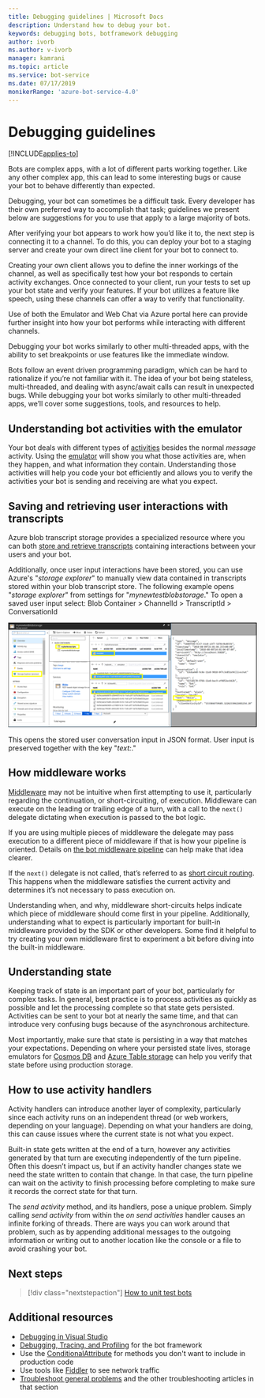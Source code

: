 ```yaml
---
title: Debugging guidelines | Microsoft Docs
description: Understand how to debug your bot.
keywords: debugging bots, botframework debugging
author: ivorb
ms.author: v-ivorb
manager: kamrani
ms.topic: article
ms.service: bot-service
ms.date: 07/17/2019
monikerRange: 'azure-bot-service-4.0'
---
```


# Debugging guidelines

[!INCLUDE[applies-to](../includes/applies-to.md)]

Bots are complex apps, with a lot of different parts working together. Like any other complex app, this can lead to some interesting bugs or cause your bot to behave differently than expected.

Debugging, your bot can sometimes be a difficult task. Every developer has their own preferred way to accomplish that task; guidelines we present below are suggestions for you to use that apply to a large majority of bots.

After verifying your bot appears to work how you’d like it to, the next step is connecting it to a channel. To do this, you can deploy your bot to a staging server and create your own direct line client for your bot to connect to.
<!--IBTODO [Direct Line client](bot-builder-howto-direct-line.md)-->

Creating your own client allows you to define the inner workings of the channel, as well as specifically test how your bot responds to certain activity exchanges. Once connected to your client, run your tests to set up your bot state and verify your features. If your bot utilizes a feature like speech, using these channels can offer a way to verify that functionality.

Use of both the Emulator and Web Chat via Azure portal here can provide further insight into how your bot performs while interacting with different channels.

Debugging your bot works similarly to other multi-threaded apps, with the ability to set breakpoints or use features like the immediate window. 

Bots follow an event driven programming paradigm, which can be hard to rationalize if you’re not familiar with it. The idea of your bot being stateless, multi-threaded, and dealing with async/await calls can result in unexpected bugs. While debugging your bot works similarly to other multi-threaded apps, we’ll cover some suggestions, tools, and resources to help.

## Understanding bot activities with the emulator

Your bot deals with different types of [activities](bot-builder-basics.md#the-activity-processing-stack) besides the normal _message_ activity. Using the [emulator](../bot-service-debug-emulator.md) will show you what those activities are, when they happen, and what information they contain. Understanding those activities will help you code your bot efficiently and allows you to verify the activities your bot is sending and receiving are what you expect.

## Saving and retrieving user interactions with transcripts

Azure blob transcript storage provides a specialized resource where you can both [store and retrieve transcripts](bot-builder-howto-v4-storage.md) containing interactions between your users and your bot.  

Additionally, once user input interactions have been stored, you can use Azure's "_storage explorer_" to manually view data contained in transcripts stored within your blob transcript store. The following example opens "_storage explorer_" from settings for "_mynewtestblobstorage_." To open a saved user input select:    Blob Container > ChannelId > TranscriptId > ConversationId

![Examine_stored_transcript_text](./media/examine_transcript_text_in_azure.png)

This opens the stored user conversation input in JSON format. User input is preserved together with the key "_text:_."

## How middleware works

[Middleware](bot-builder-concept-middleware.md) may not be intuitive when first attempting to use it, particularly regarding the continuation, or short-circuiting, of execution. Middleware can execute on the leading or trailing edge of a turn, with a call to the `next()` delegate dictating when execution is passed to the bot logic. 

If you are using multiple pieces of middleware the delegate may pass execution to a different piece of middleware if that is how your pipeline is oriented. Details on [the bot middleware pipeline](bot-builder-concept-middleware.md#the-bot-middleware-pipeline) can help make that idea clearer.

If the `next()` delegate is not called, that’s referred to as [short circuit routing](bot-builder-concept-middleware.md#short-circuiting). This happens when the middleware satisfies the current activity and determines it’s not necessary to pass execution on. 

Understanding when, and why, middleware short-circuits helps indicate which piece of middleware should come first in your pipeline. Additionally, understanding what to expect is particularly important for built-in middleware provided by the SDK or other developers. Some find it helpful to try creating your own middleware first to experiment a bit before diving into the built-in middleware.

<!-- Snip: QnA was once implemented as middleware.
For example [QnA maker](bot-builder-howto-qna.md) is designed to handle certain interactions and short-circuit the pipeline when it does, which can be confusing when first learning how to use it.
-->

## Understanding state

Keeping track of state is an important part of your bot, particularly for complex tasks. In general, best practice is to process activities as quickly as possible and let the processing complete so that state gets persisted. Activities can be sent to your bot at nearly the same time, and that can introduce very confusing bugs because of the asynchronous architecture.

Most importantly, make sure that state is persisting in a way that matches your expectations. Depending on where your persisted state lives, storage emulators for [Cosmos DB](https://docs.microsoft.com/azure/cosmos-db/local-emulator) and [Azure Table storage](https://docs.microsoft.com/azure/storage/common/storage-use-emulator) can help you verify that state before using production storage.

## How to use activity handlers

Activity handlers can introduce another layer of complexity, particularly since each activity runs on an independent thread (or web workers, depending on your language). Depending on what your handlers are doing, this can cause issues where the current state is not what you expect.

Built-in state gets written at the end of a turn, however any activities generated by that turn are executing independently of the turn pipeline. Often this doesn’t impact us, but if an activity handler changes state we need the state written to contain that change. In that case, the turn pipeline can wait on the activity to finish processing before completing to make sure it records the correct state for that turn.

The _send activity_ method, and its handlers, pose a unique problem. Simply calling _send activity_ from within the _on send activities_ handler causes an infinite forking of threads. There are ways you can work around that problem, such as by appending additional messages to the outgoing information or writing out to another location like the console or a file to avoid crashing your bot.

## Next steps

> [!div class="nextstepaction"]
> [How to unit test bots](unit-test-bots.md)

## Additional resources

* [Debugging in Visual Studio](https://docs.microsoft.com/visualstudio/debugger/index)
* [Debugging, Tracing, and Profiling](https://docs.microsoft.com/dotnet/framework/debug-trace-profile/) for the bot framework
* Use the [ConditionalAttribute](https://docs.microsoft.com/dotnet/api/system.diagnostics.conditionalattribute?view=netcore-2.0) for methods you don't want to include in production code
* Use tools like [Fiddler](https://www.telerik.com/fiddler) to see network traffic
* [Troubleshoot general problems](../bot-service-troubleshoot-bot-configuration.md) and the other troubleshooting articles in that section
